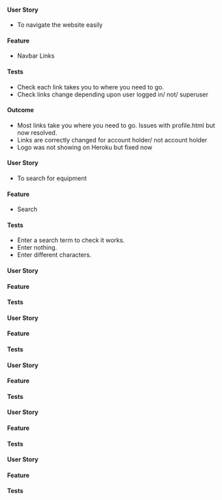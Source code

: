 #### User Story
- To navigate the website easily

#### Feature
- Navbar Links

#### Tests
- Check each link takes you to where you need to go.
- Check links change depending upon user logged in/ not/ superuser

#### Outcome
- Most links take you where you need to go. Issues with profile.html but now resolved.
- Links are correctly changed for account holder/ not account holder
- Logo was not showing on Heroku but fixed now

#### User Story
- To search for equipment

#### Feature
- Search

#### Tests
- Enter a search term to check it works.
- Enter nothing.
- Enter different characters.


#### User Story

#### Feature

#### Tests


#### User Story

#### Feature

#### Tests


#### User Story

#### Feature

#### Tests


#### User Story

#### Feature

#### Tests


#### User Story

#### Feature

#### Tests